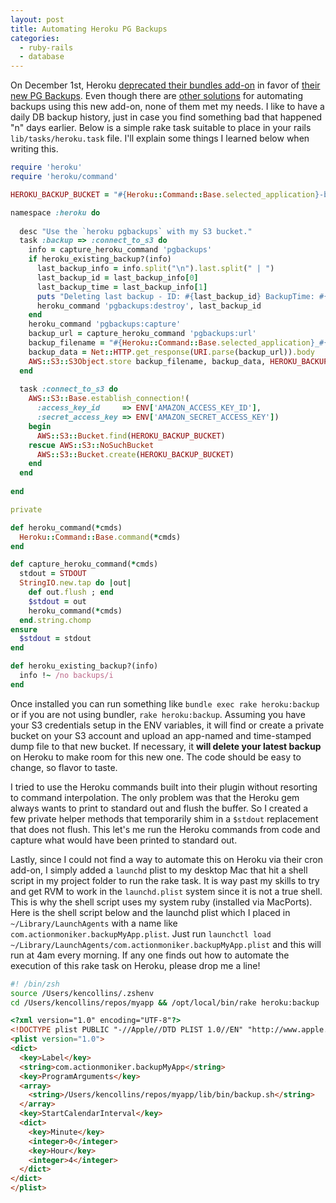 ```yaml
---
layout: post
title: Automating Heroku PG Backups
categories: 
  - ruby-rails
  - database
---
```


<p>
  On December 1st, Heroku <a href="http://blog.heroku.com/archives/2010/12/1/bundles-deprecation/">deprecated their bundles add-on</a> in favor of <a href="http://blog.heroku.com/archives/2010/11/16/pgbackups/">their new PG Backups</a>. Even though there are <a href="http://groups.google.com/group/heroku/browse_thread/thread/25402694098d393a">other solutions</a> for automating backups using this new add-on, none of them met my needs. I like to have a daily DB backup history, just in case you find something bad that happened "n" days earlier. Below is a simple rake task suitable to place in your rails <code>lib/tasks/heroku.task</code> file. I'll explain some things I learned below when writing this.
</p>

```ruby
require 'heroku'
require 'heroku/command'

HEROKU_BACKUP_BUCKET = "#{Heroku::Command::Base.selected_application}-backups"

namespace :heroku do
  
  desc "Use the `heroku pgbackups` with my S3 bucket."
  task :backup => :connect_to_s3 do
    info = capture_heroku_command 'pgbackups'
    if heroku_existing_backup?(info)
      last_backup_info = info.split("\n").last.split(" | ")
      last_backup_id = last_backup_info[0]
      last_backup_time = last_backup_info[1]
      puts "Deleting last backup - ID: #{last_backup_id} BackupTime: #{last_backup_time}"
      heroku_command 'pgbackups:destroy', last_backup_id
    end
    heroku_command 'pgbackups:capture'
    backup_url = capture_heroku_command 'pgbackups:url'
    backup_filename = "#{Heroku::Command::Base.selected_application}_#{Time.now.xmlschema}.dump"
    backup_data = Net::HTTP.get_response(URI.parse(backup_url)).body
    AWS::S3::S3Object.store backup_filename, backup_data, HEROKU_BACKUP_BUCKET
  end
  
  task :connect_to_s3 do
    AWS::S3::Base.establish_connection!(
      :access_key_id     => ENV['AMAZON_ACCESS_KEY_ID'],
      :secret_access_key => ENV['AMAZON_SECRET_ACCESS_KEY'])
    begin
      AWS::S3::Bucket.find(HEROKU_BACKUP_BUCKET)
    rescue AWS::S3::NoSuchBucket
      AWS::S3::Bucket.create(HEROKU_BACKUP_BUCKET)
    end
  end
  
end

private

def heroku_command(*cmds)
  Heroku::Command::Base.command(*cmds)
end

def capture_heroku_command(*cmds)
  stdout = STDOUT
  StringIO.new.tap do |out|
    def out.flush ; end
    $stdout = out
    heroku_command(*cmds)
  end.string.chomp
ensure
  $stdout = stdout
end

def heroku_existing_backup?(info)
  info !~ /no backups/i
end
```


<p>
  Once installed you can run something like <code>bundle exec rake heroku:backup</code> or if you are not using bundler, <code>rake heroku:backup</code>. Assuming you have your S3 credentials setup in the ENV variables, it will find or create a private bucket on your S3 account and upload an app-named and time-stamped dump file to that new bucket. If necessary, it <strong>will delete your latest backup</strong> on Heroku to make room for this new one. The code should be easy to change, so flavor to taste.
</p>

<p>
  I tried to use the Heroku commands built into their plugin without resorting to command interpolation. The only problem was that the Heroku gem always wants to print to standard out and flush the buffer. So I created a few private helper methods that temporarily shim in a <code>$stdout</code> replacement that does not flush. This let's me run the Heroku commands from code and capture what would have been printed to standard out.
</p>

<p>
  Lastly, since I could not find a way to automate this on Heroku via their cron add-on, I simply added a <code>launchd</code> plist to my desktop Mac that hit a shell script in my project folder to run the rake task. It is way past my skills to try and get RVM to work in the <code>launchd.plist</code> system since it is not a true shell. This is why the shell script uses my system ruby (installed via MacPorts). Here is the shell script below and the launchd plist which I placed in <code>~/Library/LaunchAgents</code> with a name like <code>com.actionmoniker.backupMyApp.plist</code>. Just run <code>launchctl load ~/Library/LaunchAgents/com.actionmoniker.backupMyApp.plist</code> and this will run at 4am every morning. If any one finds out how to automate the execution of this rake task on Heroku, please drop me a line!
</p>

```bash
#! /bin/zsh
source /Users/kencollins/.zshenv
cd /Users/kencollins/repos/myapp && /opt/local/bin/rake heroku:backup
```

```html
<?xml version="1.0" encoding="UTF-8"?>
<!DOCTYPE plist PUBLIC "-//Apple//DTD PLIST 1.0//EN" "http://www.apple.com/DTDs/PropertyList-1.0.dtd">
<plist version="1.0">
<dict>
  <key>Label</key>
  <string>com.actionmoniker.backupMyApp</string>
  <key>ProgramArguments</key>
  <array>
    <string>/Users/kencollins/repos/myapp/lib/bin/backup.sh</string>
  </array>
  <key>StartCalendarInterval</key>
  <dict>
    <key>Minute</key>
    <integer>0</integer>
    <key>Hour</key>
    <integer>4</integer>
  </dict>
</dict>
</plist>
```



